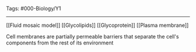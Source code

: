 Tags: #000-Biology/Y1

---
[[Fluid mosaic model]]
[[Glycolipids]]
[[Glycoprotein]]
[[Plasma membrane]]

Cell membranes are partially permeable barriers that separate the cell's components from the rest of its environment